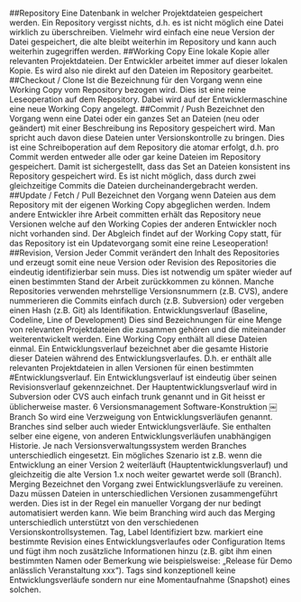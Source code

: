 ##RepositoryEine Datenbank in welcher Projektdateien gespeichert werden. Ein Repository vergisst nichts, d.h. es ist nicht möglich eine Datei wirklich zu überschreiben. Vielmehr wird einfach eine neue Version der Datei gespeichert, die alte bleibt weiterhin im Repository und kann auch weiterhin zugegriffen werden.##Working CopyEine lokale Kopie aller relevanten Projektdateien. Der Entwickler arbeitet immer auf dieser lokalen Kopie. Es wird also nie direkt auf den Dateien im Repository gearbeitet.##Checkout / CloneIst die Bezeichnung für den Vorgang wenn eine Working Copy vom Repository bezogen wird. Dies ist eine reine Leseoperation auf dem Repository. Dabei wird auf der Entwicklermaschine eine neue Working Copy angelegt.##Commit / PushBezeichnet den Vorgang wenn eine Datei oder ein ganzes Set an Dateien (neu oder geändert) mit einer Beschreibung ins Repository gespeichert wird. Man spricht auch davon diese Dateien unter Versionskontrolle zu bringen. Dies ist eine Schreiboperation auf dem Repository die atomar erfolgt, d.h. pro Commit werden entweder alle oder gar keine Dateien im Repository gespeichert. Damit ist sichergestellt, dass das Set an Dateien konsistent ins Repository gespeichert wird. Es ist nicht möglich, dass durch zwei gleichzeitige Commits die Dateien durcheinandergebracht werden.##Update / Fetch / PullBezeichnet den Vorgang wenn Dateien aus dem Repository mit der eigenen Working Copy abgeglichen werden. Indem andere Entwickler ihre Arbeit committen erhält das Repository neue Versionen welche auf den Working Copies der anderen Entwickler noch nicht vorhanden sind. Der Abgleich findet auf der Working Copy statt, für das Repository ist ein Updatevorgang somit eine reine Leseoperation!##Revision, VersionJeder Commit verändert den Inhalt des Repositories und erzeugt somit eine neue Version oder Revision des Repositories die eindeutig identifizierbar sein muss. Dies ist notwendig um später wieder auf einen bestimmten Stand der Arbeit zurückkommen zu können. Manche Repositories verwenden mehrstellige Versionsnummern (z.B. CVS), andere nummerieren die Commits einfach durch (z.B. Subversion) oder vergeben einen Hash (z.B. Git) als Identifikation.Entwicklungsverlauf (Baseline, Codeline, Line of Development)Dies sind Bezeichnungen für eine Menge von relevanten Projektdateien die zusammen gehören und die miteinander weiterentwickelt werden. Eine Working Copy enthält all diese Dateien einmal. Ein Entwicklungsverlauf bezeichnet aber die gesamte Historie dieser Dateien während des Entwicklungsverlaufes. D.h. er enthält alle relevanten Projektdateien in allen Versionen für einen bestimmten #Entwicklungsverlauf. Ein Entwicklungsverlauf ist eindeutig über seinen Revisionsverlauf gekennzeichnet. Der Hauptentwicklungsverlauf wird in Subversion oder CVS auch einfach trunk genannt und in Git heisst er üblicherweise master.
6 Versionsmanagement Software-Konstruktion￼BranchSo wird eine Verzweigung von Entwicklungsverläufen genannt. Branches sind selber auch wieder Entwicklungsverläufe. Sie enthalten selber eine eigene, von anderen Entwicklungsverläufen unabhängigen Historie. Je nach Versionsverwaltungssystem werden Branches unterschiedlich eingesetzt. Ein mögliches Szenario ist z.B. wenn die Entwicklung an einer Version 2 weiterläuft (Hauptentwicklungsverlauf) und gleichzeitig die alte Version 1.x noch weiter gewartet werde soll (Branch).MergingBezeichnet den Vorgang zwei Entwicklungsverläufe zu vereinen. Dazu müssen Dateien in unterschiedlichen Versionen zusammengeführt werden. Dies ist in der Regel ein manueller Vorgang der nur bedingt automatisiert werden kann. Wie beim Branching wird auch das Merging unterschiedlich unterstützt von den verschiedenen Versionskontrollsystemen.Tag, LabelIdentifiziert bzw. markiert eine bestimmte Revision eines Entwicklungsverlaufes oder Configuration Items und fügt ihm noch zusätzliche Informationen hinzu (z.B. gibt ihm einen bestimmten Namen oder Bemerkung wie beispielsweise: „Release für Demo anlässlich Veranstaltung xxx“). Tags sind konzeptionell keine Entwicklungsverläufe sondern nur eine Momentaufnahme (Snapshot) eines solchen.